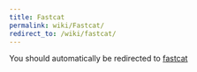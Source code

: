 ```yaml
---
title: Fastcat
permalink: wiki/Fastcat/
redirect_to: /wiki/fastcat/
---
```


You should automatically be redirected to [fastcat](/wiki/fastcat/)
